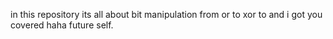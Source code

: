 in this repository its all about bit manipulation from or to xor to and i got you covered haha future self.
